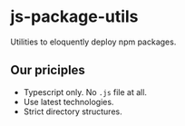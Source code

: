 # js-package-utils
Utilities to eloquently deploy npm packages. 
## Our priciples
- Typescript only. No `.js` file at all.
- Use latest technologies.
- Strict directory structures.
